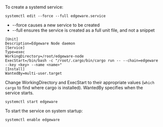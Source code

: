 To create a systemd service:
```
systemctl edit --force --full edgeware.service
```

- --force causes a new service to be created
- --full ensures the service is created as a full unit file, and not a snippet

```
[Unit]
Description=Edgeware Node daemon
[Service]
Type=exec
WorkingDirectory=/root/edgeware-node
ExecStart=/bin/bash -c "/root/.cargo/bin/cargo run -- --chain=edgeware --key <key> --name <name>"
[Install]
WantedBy=multi-user.target
```

Change WorkingDirectory and ExecStart to their appropriate values (`which cargo` to find where cargo is installed). WantedBy specifies when the service starts.

```
systemctl start edgeware
```

To start the service on system startup:
```
systemctl enable edgeware
```
